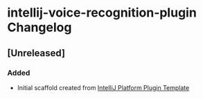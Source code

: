 <!-- Keep a Changelog guide -> https://keepachangelog.com -->

# intellij-voice-recognition-plugin Changelog

## [Unreleased]
### Added
- Initial scaffold created from [IntelliJ Platform Plugin Template](https://github.com/JetBrains/intellij-platform-plugin-template)
